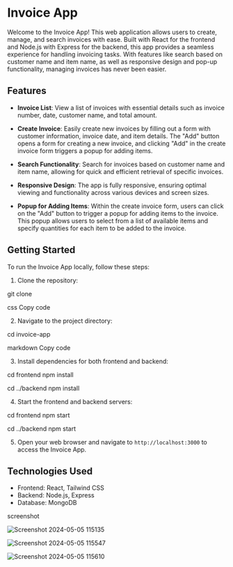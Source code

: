 # Invoice App

Welcome to the Invoice App! This web application allows users to create, manage, and search invoices with ease. Built with React for the frontend and Node.js with Express for the backend, this app provides a seamless experience for handling invoicing tasks. With features like search based on customer name and item name, as well as responsive design and pop-up functionality, managing invoices has never been easier.

## Features

*   **Invoice List**: View a list of invoices with essential details such as invoice number, date, customer name, and total amount.
    
*   **Create Invoice**: Easily create new invoices by filling out a form with customer information, invoice date, and item details. The "Add" button opens a form for creating a new invoice, and clicking "Add" in the create invoice form triggers a popup for adding items.
    
*   **Search Functionality**: Search for invoices based on customer name and item name, allowing for quick and efficient retrieval of specific invoices.
    
*   **Responsive Design**: The app is fully responsive, ensuring optimal viewing and functionality across various devices and screen sizes.

*   **Popup for Adding Items**: Within the create invoice form, users can click on the "Add" button to trigger a popup for adding items to the invoice. This popup allows users to select from a list of available items and specify quantities for each item to be added to the invoice.

## Getting Started

To run the Invoice App locally, follow these steps:

1.  Clone the repository:

git clone <repository-url>

css
Copy code

2.  Navigate to the project directory:

cd invoice-app

markdown
Copy code

3.  Install dependencies for both frontend and backend:

cd frontend
npm install

cd ../backend
npm install




4.  Start the frontend and backend servers:

cd frontend
npm start

cd ../backend
npm start



5.  Open your web browser and navigate to `http://localhost:3000` to access the Invoice App.



## Technologies Used

*   Frontend: React, Tailwind CSS
*   Backend: Node.js, Express
*   Database: MongoDB

  screenshot


![Screenshot 2024-05-05 115135](https://github.com/mohd-ashif/Invoice-app/assets/134498212/bcab9829-b968-40bf-99bb-44981906683f)


![Screenshot 2024-05-05 115547](https://github.com/mohd-ashif/Invoice-app/assets/134498212/980cd2e1-0b53-45d8-85e5-391974d16d37)

![Screenshot 2024-05-05 115610](https://github.com/mohd-ashif/Invoice-app/assets/134498212/ab5980fe-f370-415a-b974-cbe1005ebc65)

